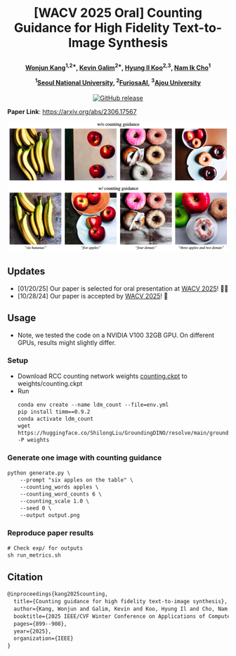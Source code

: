 <h1 align="center"> <p>[WACV 2025 Oral] Counting Guidance for High Fidelity Text-to-Image Synthesis</p></h1>
<h4 align="center">
    <p>
      <a href="https://wonjunn.github.io/" target="_blank">Wonjun Kang</a><sup>1,2*</sup>, <a href="https://scholar.google.com/citations?user=G1EpeWYAAAAJ&hl=en" target="_blank">Kevin Galim</a><sup>2*</sup>, <a href="http://cvml.ajou.ac.kr/wiki/index.php/Professor" target="_blank">Hyung Il Koo</a><sup>2,3</sup>, <a href="https://ece.snu.ac.kr/en/research-faculty/faculty/fulltime?md=view&profid=p041" target="_blank">Nam Ik Cho</a><sup>1</sup>
  </p>
  <p>
    <sup>1</sup><a href="https://en.snu.ac.kr/index.html" target="_blank">Seoul National University</a>, <sup>2</sup><a href="https://furiosa.ai/" target="_blank">FuriosaAI</a>, <sup>3</sup><a href="https://www.ajou.ac.kr/en/index.do" target="_blank">Ajou University</a>
   </p>
    </h4>

<p align="center">
    <a href="https://arxiv.org/abs/2306.17567">
        <img alt="GitHub release" src="https://img.shields.io/badge/arXiv-2306.17567-b31b1b.svg">
    </a>
</p>


**Paper Link**: https://arxiv.org/abs/2306.17567

![teaser](docs/images/teaser.png)

## Updates

* [01/20/25] Our paper is selected for oral presentation at <a href="https://wacv2025.thecvf.com/">WACV 2025</a>! 🎉🎉
* [10/28/24] Our paper is accepted by <a href="https://wacv2025.thecvf.com/">WACV 2025</a>! 🎉

## Usage

- Note, we tested the code on a NVIDIA V100 32GB GPU. On different GPUs, results might slightly differ.

### Setup

- Download RCC counting network weights [counting.ckpt](https://drive.google.com/drive/folders/1WdMk98Ujw-QWbYwRNLzQ0jxiqi4Hpt8-) to weights/counting.ckpt
- Run
    ```
    conda env create --name ldm_count --file=env.yml
    pip install timm==0.9.2
    conda activate ldm_count
    wget https://huggingface.co/ShilongLiu/GroundingDINO/resolve/main/groundingdino_swint_ogc.pth -P weights
    ```

### Generate one image with counting guidance
```
python generate.py \
    --prompt "six apples on the table" \
    --counting_words apples \
    --counting_word_counts 6 \
    --counting_scale 1.0 \
    --seed 0 \
    --output output.png
```


### Reproduce paper results
```
# Check exp/ for outputs
sh run_metrics.sh
```

## Citation
```tex
@inproceedings{kang2025counting,
  title={Counting guidance for high fidelity text-to-image synthesis},
  author={Kang, Wonjun and Galim, Kevin and Koo, Hyung Il and Cho, Nam Ik},
  booktitle={2025 IEEE/CVF Winter Conference on Applications of Computer Vision (WACV)},
  pages={899--908},
  year={2025},
  organization={IEEE}
}
```
